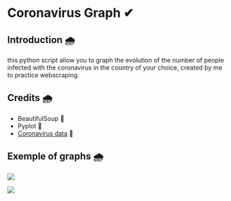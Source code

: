 # Coronavirus Graph ✔

## Introduction 🌧
this python script allow you to graph the evolution of the number of people infected with the coronavirus in the country of your choice, created by me to practice webscraping.

## Credits 🌧
- BeautifulSoup 🚩
- Pyplot 🚩
- <a href="https://www.coronavirus-statistiques.com/">Coronavirus data</a> 🚩

## Exemple of graphs  🌧
<img src="https://zupimages.net/up/22/29/al8r.png"></img>

<img src="https://zupimages.net/up/22/29/4h64.png"></img>
